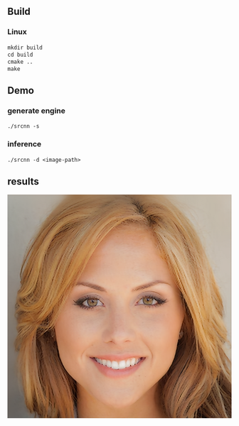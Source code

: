## Build 

### Linux
```shell
mkdir build
cd build
cmake ..
make
```

## Demo
### generate engine
```
./srcnn -s  
```
### inference
```
./srcnn -d <image-path>
```

## results
![](./result/output.png)